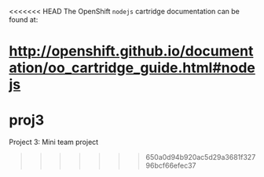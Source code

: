 <<<<<<< HEAD
The OpenShift `nodejs` cartridge documentation can be found at:

http://openshift.github.io/documentation/oo_cartridge_guide.html#nodejs
=======
proj3
=====

Project 3: Mini team project
>>>>>>> 650a0d94b920ac5d29a3681f32796bcf66efec37

